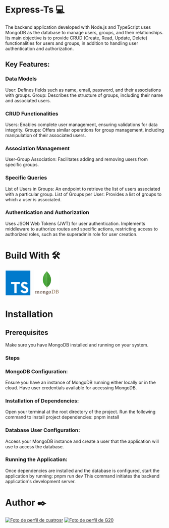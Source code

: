 
# Express-Ts 💻️
The backend application developed with Node.js and TypeScript uses MongoDB as the database to manage users, groups, and their relationships. Its main objective is to provide CRUD (Create, Read, Update, Delete) functionalities for users and groups, in addition to handling user authentication and authorization.

## Key Features: 
### Data Models
User: Defines fields such as name, email, password, and their associations with groups.
Group: Describes the structure of groups, including their name and associated users.
### CRUD Functionalities
Users: Enables complete user management, ensuring validations for data integrity.
Groups: Offers similar operations for group management, including manipulation of their associated users.
### Association Management
User-Group Association: Facilitates adding and removing users from specific groups.
### Specific Queries
List of Users in Groups: An endpoint to retrieve the list of users associated with a particular group.
List of Groups per User: Provides a list of groups to which a user is associated.
### Authentication and Authorization
Uses JSON Web Tokens (JWT) for user authentication.
Implements middleware to authorize routes and specific actions, restricting access to authorized roles, such as the superadmin role for user creation.

# Build With 🛠️
<div>
  <img src ="https://github.com/devicons/devicon/blob/master/icons/typescript/typescript-plain.svg" title= "HTMLS" alt = "HTML" width ="80" height = "80"/> &nbsp;  
<img src ="https://github.com/devicons/devicon/blob/master/icons/mongodb/mongodb-original-wordmark.svg" title= "PYTHONS" alt = "PYTHON" width ="80" height = "80"/> &nbsp; 
  </div>

# Installation
## Prerequisites
Make sure you have MongoDB installed and running on your system.

### Steps
### MongoDB Configuration:
Ensure you have an instance of MongoDB running either locally or in the cloud.
Have user credentials available for accessing MongoDB.

### Installation of Dependencies:
Open your terminal at the root directory of the project.
Run the following command to install project dependencies:
      pnpm install
### Database User Configuration:
Access your MongoDB instance and create a user that the application will use to access the database.

### Running the Application:
Once dependencies are installed and the database is configured, start the application by running:
      pnpm run dev
This command initiates the backend application's development server.

# Author ✒️

<a href="https://github.com/cuatrosr"> <img src="https://avatars.githubusercontent.com/cuatrosr" alt="Foto de perfil de cuatrosr" width="80" height="80"></a>   <a href="https://github.com/G20-00">  <img src="https://github.com/G20-00.png?size=100" alt="Foto de perfil de G20" width="80" height="80"></a>






